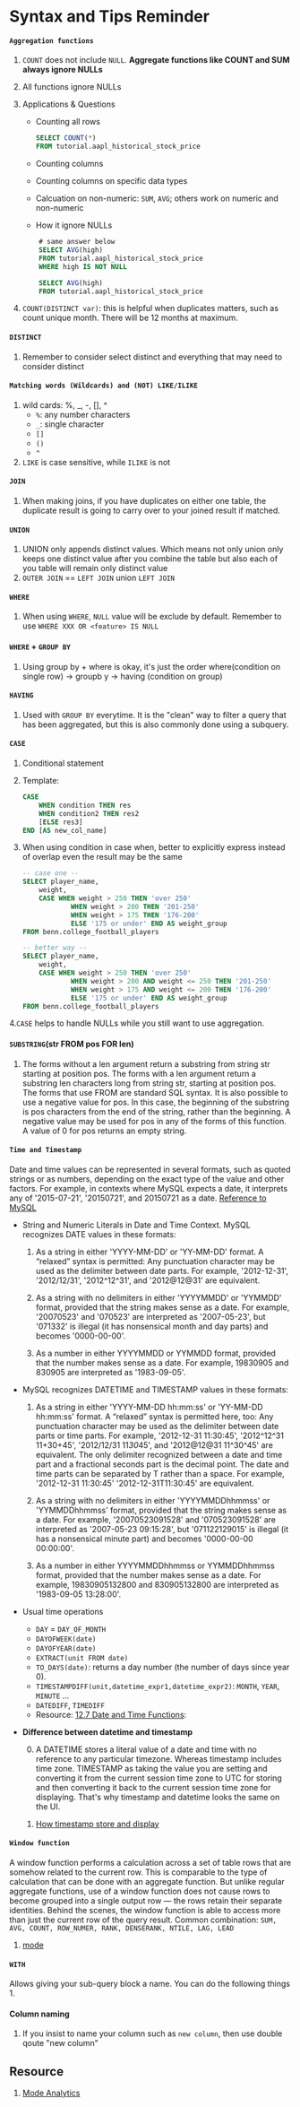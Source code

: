 # Syntax and Tips Reminder

#### `Aggregation functions`

1. `COUNT` does not include `NULL`. **Aggregate functions like COUNT and SUM always ignore NULLs**
2. All functions ignore NULLs
3. Applications & Questions
    - Counting all rows

        ```SQL
        SELECT COUNT(*)
        FROM tutorial.aapl_historical_stock_price
        ```

    - Counting columns
    - Counting columns on specific data types
    - Calcuation on non-numeric: `SUM`, `AVG`; others work on numeric and non-numeric
    - How it ignore NULLs

    ```SQL
        # same answer below
        SELECT AVG(high)
        FROM tutorial.aapl_historical_stock_price
        WHERE high IS NOT NULL

        SELECT AVG(high)
        FROM tutorial.aapl_historical_stock_price
    ```

4. `COUNT(DISTINCT var)`: this is helpful when duplicates matters, such as count unique month. There will be 12 months at maximum.

#### `DISTINCT`

1. Remember to consider select distinct and everything that may need to consider distinct

#### `Matching words (Wildcards) and (NOT) LIKE/ILIKE`

1. wild cards: %, _, -, [], ^
    - `%`: any number characters
    - `_`: single character
    - `[]`
    - `()`
    - `^`
2. `LIKE` is case sensitive, while `ILIKE` is not

#### `JOIN`

1. When making joins, if you have duplicates on either one table, the duplicate result is going to carry over to your joined result if matched.

#### `UNION`

1. UNION only appends distinct values. Which means not only union only keeps one distinct value after you combine the
table but also each of you table will remain only distinct value
2. `OUTER JOIN` == `LEFT JOIN` union `LEFT JOIN`

#### `WHERE`

1. When using `WHERE`, `NULL` value will be exclude by default. Remember to use `WHERE XXX OR <feature> IS NULL`

#### `WHERE` + `GROUP BY`

1. Using group by + where is okay, it's just the order where(condition on single row) -> groupb y -> having
    (condition on group)

#### `HAVING`

1. Used with `GROUP BY` everytime. It is the "clean" way to filter a query that has been aggregated, but this is also commonly done using a subquery.

#### `CASE`

1. Conditional statement
2. Template:

    ```SQL
    CASE
        WHEN condition THEN res
        WHEN condition2 THEN res2
        [ELSE res3]
    END [AS new_col_name]
    ```

3. When using condition in case when, better to explicitly express instead of overlap even the result may be the same

    ```SQL
    -- case one --
    SELECT player_name,
        weight,
        CASE WHEN weight > 250 THEN 'over 250'
                WHEN weight > 200 THEN '201-250'
                WHEN weight > 175 THEN '176-200'
                ELSE '175 or under' END AS weight_group
    FROM benn.college_football_players

    -- better way --
    SELECT player_name,
        weight,
        CASE WHEN weight > 250 THEN 'over 250'
                WHEN weight > 200 AND weight <= 250 THEN '201-250'
                WHEN weight > 175 AND weight <= 200 THEN '176-200'
                ELSE '175 or under' END AS weight_group
    FROM benn.college_football_players

    ```

4.`CASE` helps to handle NULLs while you still want to use aggregation.

#### `SUBSTRING`(str FROM pos FOR len)

1. The forms without a len argument return a substring from string str starting at position pos. The forms with a len argument return a substring len characters long from string str, starting at position pos. The forms that use FROM are standard SQL syntax. It is also possible to use a negative value for pos. In this case, the beginning of the substring is pos characters from the end of the string, rather than the beginning. A negative value may be used for pos in any of the forms of this function. A value of 0 for pos returns an empty string.

#### `Time and Timestamp`

Date and time values can be represented in several formats, such as quoted strings or as numbers, depending on the exact
 type of the value and other factors. For example, in contexts where MySQL expects a date, it interprets any of
 '2015-07-21', '20150721', and 20150721 as a date. [Reference to MySQL](https://dev.mysql.com/doc/refman/8.0/en/date-and-time-literals.html)

- String and Numeric Literals in Date and Time Context.  MySQL recognizes DATE values in these formats:

    1. As a string in either 'YYYY-MM-DD' or 'YY-MM-DD' format. A “relaxed” syntax is permitted: Any punctuation character
    may be used as the delimiter between date parts. For example, '2012-12-31', '2012/12/31', '2012^12^31', and '2012@12@31'
    are equivalent.

    2. As a string with no delimiters in either 'YYYYMMDD' or 'YYMMDD' format, provided that the string makes sense as a
    date. For example, '20070523' and '070523' are interpreted as '2007-05-23', but '071332' is illegal (it has nonsensical
    month and day parts) and becomes '0000-00-00'.

    3. As a number in either YYYYMMDD or YYMMDD format, provided that the number makes sense as a date. For example,
    19830905 and 830905 are interpreted as '1983-09-05'.

- MySQL recognizes DATETIME and TIMESTAMP values in these formats:

    1. As a string in either 'YYYY-MM-DD hh:mm:ss' or 'YY-MM-DD hh:mm:ss' format. A “relaxed” syntax is permitted here,
    too: Any punctuation character may be used as the delimiter between date parts or time parts. For example,
    '2012-12-31 11:30:45', '2012^12^31 11+30+45', '2012/12/31 11*30*45', and '2012@12@31 11^30^45' are equivalent.
    The only delimiter recognized between a date and time part and a fractional seconds part is the decimal point.
    The date and time parts can be separated by T rather than a space. For example, '2012-12-31 11:30:45'
    '2012-12-31T11:30:45' are equivalent.

    2. As a string with no delimiters in either 'YYYYMMDDhhmmss' or 'YYMMDDhhmmss' format, provided that the string
    makes sense as a date. For example, '20070523091528' and '070523091528' are interpreted as '2007-05-23 09:15:28',
    but '071122129015' is illegal (it has a nonsensical minute part) and becomes '0000-00-00 00:00:00'.

    3. As a number in either YYYYMMDDhhmmss or YYMMDDhhmmss format, provided that the number makes sense as a date. For
    example, 19830905132800 and 830905132800 are interpreted as '1983-09-05 13:28:00'.

- Usual time operations
  - `DAY` = `DAY_OF_MONTH`
  - `DAYOFWEEK(date)`
  - `DAYOFYEAR(date)`
  - `EXTRACT(unit FROM date)`
  - `TO_DAYS(date)`: returns a day number (the number of days since year 0).
  - `TIMESTAMPDIFF(unit,datetime_expr1,datetime_expr2)`:  `MONTH`, `YEAR`, `MINUTE` ...
  - `DATEDIFF`, `TIMEDIFF`
  - Resource: [12.7 Date and Time Functions](https://dev.mysql.com/doc/refman/8.0/en/date-and-time-functions.html#function_to-days):

- **Difference between datetime and timestamp**

    0. A DATETIME stores a literal value of a date and time with no reference to any particular timezone. Whereas
    timestamp includes time zone. TIMESTAMP as taking the value you are setting and converting it from the current
    session time zone to UTC for storing and then converting it back to the current session time zone for displaying.
    That's why timestamp and datetime looks the same on the UI.

    1. [How timestamp store and display](https://stackoverflow.com/questions/39552135/timestamp-vs-datetime-mysql)

#### `Window function`

A window function performs a calculation across a set of table rows that are somehow related to the current row.
This is comparable to the type of calculation that can be done with an aggregate function. But unlike regular
aggregate functions, use of a window function does not cause rows to become grouped into a single output row — the
rows retain their separate identities. Behind the scenes, the window function is able to access more than just the
current row of the query result. Common combination: `SUM, AVG, COUNT, ROW_NUMER, RANK, DENSERANK, NTILE, LAG, LEAD`

   1. [mode](https://mode.com/sql-tutorial/sql-window-functions/#ntile)

#### `WITH`

Allows giving your sub-query block a name. You can do the following things
1.

#### Column naming

1. If you insist to name your column such as `new column`, then use double qoute "new column"

## Resource

1. [Mode Analytics](https://mode.com/sql-tutorial/)
